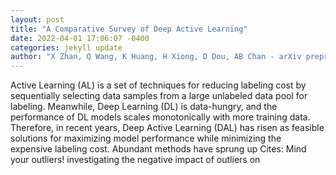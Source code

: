 ```yaml
--- 
layout: post 
title: "A Comparative Survey of Deep Active Learning" 
date: 2022-04-01 17:06:07 -0400 
categories: jekyll update 
author: "X Zhan, Q Wang, K Huang, H Xiong, D Dou, AB Chan - arXiv preprint arXiv , 2022" 
--- 
```

Active Learning (AL) is a set of techniques for reducing labeling cost by sequentially selecting data samples from a large unlabeled data pool for labeling. Meanwhile, Deep Learning (DL) is data-hungry, and the performance of DL models scales monotonically with more training data. Therefore, in recent years, Deep Active Learning (DAL) has risen as feasible solutions for maximizing model performance while minimizing the expensive labeling cost. Abundant methods have sprung up Cites: Mind your outliers! investigating the negative impact of outliers on